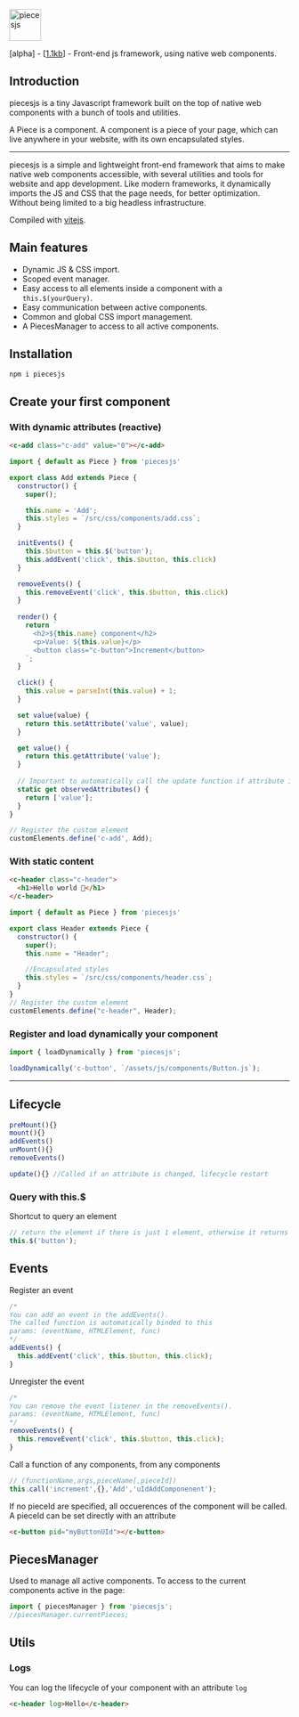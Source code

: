 <div align="left">
	<img src="https://github.com/quentinhocde/piecesjs/blob/main/assets/logo.png?raw=true" witdh="160" height="57" alt="piecesjs">
  <br>
	<p>
		[alpha] - [<a href="https://bundlephobia.com/package/piecesjs@0.0.10">1.1kb</a>] - Front-end js framework, using native web components.
	</p>
</div>

## Introduction
piecesjs is a tiny Javascript framework built on the top of native web components with a bunch of tools and utilities.

A Piece is a component. A component is a piece of your page, which can live anywhere in your website, with its own encapsulated styles.

---

piecesjs is a simple and lightweight front-end framework that aims to make native web components accessible, with several utilities and tools for website and app development.
Like modern frameworks, it dynamically imports the JS and CSS that the page needs, for better optimization. Without being limited to a big headless infrastructure.

Compiled with [vitejs](https://vitejs.dev/).

## Main features

- Dynamic JS & CSS import.
- Scoped event manager.
- Easy access to all elements inside a component with a `this.$(yourQuery)`.
- Easy communication between active components.
- Common and global CSS import management.
- A PiecesManager to access to all active components.

## Installation
```
npm i piecesjs
```

## Create your first component

### With dynamic attributes (reactive)

```html
<c-add class="c-add" value="0"></c-add>
```

```js
import { default as Piece } from 'piecesjs'

export class Add extends Piece {
  constructor() {
    super();

    this.name = 'Add';
    this.styles = `/src/css/components/add.css`;
  }

  initEvents() {
    this.$button = this.$('button');
    this.addEvent('click', this.$button, this.click)
  }

  removeEvents() {
    this.removeEvent('click', this.$button, this.click)
  }
  
  render() {
    return `
      <h2>${this.name} component</h2>
      <p>Value: ${this.value}</p>
      <button class="c-button">Increment</button>
    `;
  }

  click() {
    this.value = parseInt(this.value) + 1;
  }

  set value(value) {
    return this.setAttribute('value', value);
  }

  get value() {
    return this.getAttribute('value');
  }
  
  // Important to automatically call the update function if attribute is changing
  static get observedAttributes() { 
    return ['value'];
  }
}

// Register the custom element
customElements.define('c-add', Add);
```

### With static content

```html
<c-header class="c-header">
  <h1>Hello world 🫶</h1>
</c-header>
```

```js
import { default as Piece } from 'piecesjs'

export class Header extends Piece {
  constructor() {
    super();
    this.name = "Header";

    //Encapsulated styles
    this.styles = `/src/css/components/header.css`;
  }
}
// Register the custom element
customElements.define("c-header", Header);
```

### Register and load dynamically your component
```js
import { loadDynamically } from 'piecesjs';

loadDynamically('c-button', `/assets/js/components/Button.js`);
```

---

## Lifecycle

```js
preMount(){}
mount(){}
addEvents()
unMount(){}
removeEvents()

update(){} //Called if an attribute is changed, lifecycle restart
```

### Query with this.$

Shortcut to query an element

```js
// return the element if there is just 1 element, otherwise it returns an array of elements
this.$('button');
```

## Events

Register an event

```js
/* 
You can add an event in the addEvents(). 
The called function is automatically binded to this
params: (eventName, HTMLElement, func)
*/
addEvents() {
  this.addEvent('click', this.$button, this.click);
}
```

Unregister the event

```js
/* 
You can remove the event listener in the removeEvents(). 
params: (eventName, HTMLElement, func)
*/
removeEvents() {
  this.removeEvent('click', this.$button, this.click);
}
```

Call a function of any components, from any components
```js
// (functionName,args,pieceName[,pieceId])
this.call('increment',{},'Add','uIdAddComponenent');
```

If no pieceId are specified, all occuerences of the component will be called.
A pieceId can be set directly with an attribute
```html
<c-button pid="myButtonUId"></c-button>
```

## PiecesManager
Used to manage all active components.
To access to the current components active in the page:

```js
import { piecesManager } from 'piecesjs';
//piecesManager.currentPieces;
```

## Utils

### Logs

You can log the lifecycle of your component with an attribute `log`

```html
<c-header log>Hello</c-header>
```